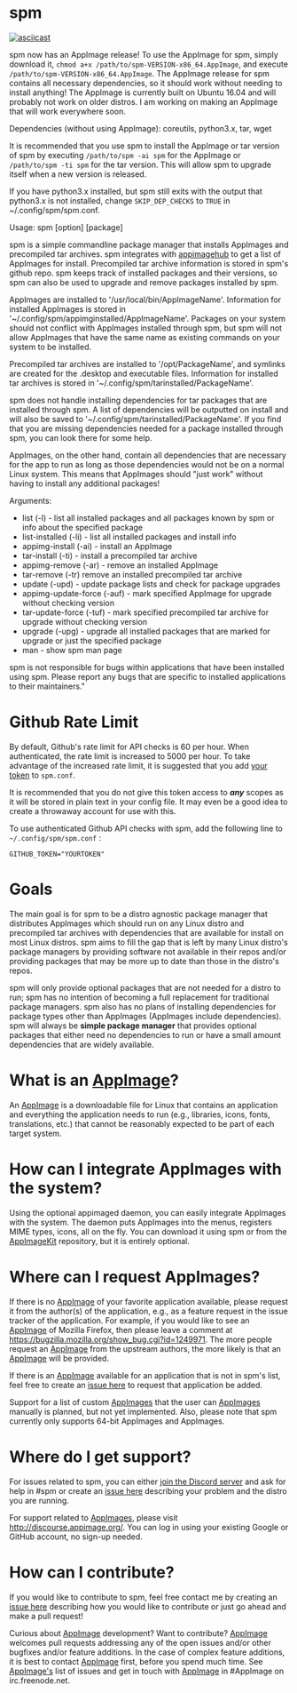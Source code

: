 # spm

[![asciicast](https://asciinema.org/a/bH6EwI0SXEpvcSHQ0BRxOzafm.png)](https://asciinema.org/a/bH6EwI0SXEpvcSHQ0BRxOzafm)


spm now has an AppImage release! To use the AppImage for spm, simply download it, `chmod a+x /path/to/spm-VERSION-x86_64.AppImage`, and execute `/path/to/spm-VERSION-x86_64.AppImage`. The AppImage release for spm contains all necessary dependencies, so it should work without needing to install anything!  The AppImage is currently built on Ubuntu 16.04 and will probably not work on older distros.  I am working on making an AppImage that will work everywhere soon.

Dependencies (without using AppImage): coreutils, python3.x, tar, wget

It is recommended that you use spm to install the AppImage or tar version of spm by executing `/path/to/spm -ai spm` for the AppImage or `/path/to/spm -ti spm` for the tar version.  This will allow spm to upgrade itself when a new version is released.

If you have python3.x installed, but spm still exits with the output that python3.x is not installed, change `SKIP_DEP_CHECKS` to `TRUE` in ~/.config/spm/spm.conf.

Usage: spm [option] [package]

spm is a simple commandline package manager that installs AppImages and precompiled tar archives. spm integrates with [appimagehub](https://github.com/AppImage/appimage.github.io) to get a list of AppImages for install. Precompiled tar archive information is stored in spm's github repo.  spm keeps track of installed packages and their versions, so spm can also be used to upgrade and remove packages installed by spm.

AppImages are installed to '/usr/local/bin/AppImageName'. Information for installed AppImages is stored in
'~/.config/spm/appimginstalled/AppImageName'.  Packages on your system should not conflict with AppImages
installed through spm, but spm will not allow AppImages that have the same name as existing commands on
your system to be installed.

Precompiled tar archives are installed to '/opt/PackageName', and symlinks are created for the .desktop and executable
files. Information for installed tar archives is stored in '~/.config/spm/tarinstalled/PackageName'.

spm does not handle installing dependencies for tar packages that are installed through spm. A list of dependencies
will be outputted on install and will also be saved to '~/.config/spm/tarinstalled/PackageName'. If you find that
you are missing dependencies needed for a package installed through spm, you can look there for some help.

AppImages, on the other hand, contain all dependencies that are necessary for the app to run as long as
those dependencies would not be on a normal Linux system.  This means that AppImages should "just work"
without having to install any additional packages!

Arguments:
- list (-l) - list all installed packages and all packages known by spm or info about the specified package
- list-installed (-li) - list all installed packages and install info
- appimg-install (-ai) - install an AppImage
- tar-install (-ti) - install a precompiled tar archive
- appimg-remove (-ar) - remove an installed AppImage
- tar-remove (-tr) remove an installed precompiled tar archive
- update (-upd) - update package lists and check for package upgrades
- appimg-update-force (-auf) - mark specified AppImage for upgrade without checking version
- tar-update-force (-tuf) - mark specified precompiled tar archive for upgrade without checking version
- upgrade (-upg) - upgrade all installed packages that are marked for upgrade or just the specified package
- man - show spm man page

spm is not responsible for bugs within applications that have been
installed using spm.  Please report any bugs that are specific to
installed applications to their maintainers."

# Github Rate Limit

By default, Github's rate limit for API checks is 60 per hour.  When authenticated, the rate limit is increased to 5000 per hour.  To take advantage of the increased rate limit, it is suggested that you add [your token](https://github.com/settings/tokens) to `spm.conf`.

It is recommended that you do not give this token access to ***any*** scopes as it will be stored in plain text in your config file.  It may even be a good idea to create a throwaway account for use with this.

To use authenticated Github API checks with spm, add the following line to `~/.config/spm/spm.conf` :
```
GITHUB_TOKEN="YOURTOKEN"
```

# Goals

The main goal is for spm to be a distro agnostic package manager that distributes AppImages which should run on any Linux distro and precompiled tar archives with dependencies that are available for install on most Linux distros.  spm aims to fill the gap that is left by many Linux distro's package managers by providing software not available in their repos and/or providing packages that may be more up to date than those in the distro's repos.

spm will only provide optional packages that are not needed for a distro to run; spm has no intention of becoming a full replacement for traditional package managers.  spm also has no plans of installing dependencies for package types other than AppImages (AppImages include dependencies).  spm will always be **simple package manager** that provides optional packages that either need no dependencies to run or have a small amount dependencies that are widely available.

# What is an [AppImage](https://github.com/AppImage)?

An [AppImage](https://github.com/AppImage) is a downloadable file for Linux that contains an application and everything the application needs to run (e.g., libraries, icons, fonts, translations, etc.) that cannot be reasonably expected to be part of each target system.

# How can I integrate AppImages with the system?

Using the optional appimaged daemon, you can easily integrate AppImages with the system. The daemon puts AppImages into the menus, registers MIME types, icons, all on the fly. You can download it using spm or from the [AppImageKit](https://github.com/AppImage/AppImageKit) repository, but it is entirely optional.

# Where can I request AppImages?

If there is no [AppImage](https://github.com/AppImage) of your favorite application available, please request it from the author(s) of the application, e.g., as a feature request in the issue tracker of the application. For example, if you would like to see an [AppImage](https://github.com/AppImage) of Mozilla Firefox, then please leave a comment at https://bugzilla.mozilla.org/show_bug.cgi?id=1249971. The more people request an [AppImage](https://github.com/AppImage) from the upstream authors, the more likely is that an [AppImage](https://github.com/AppImage) will be provided.

If there is an [AppImage](https://github.com/AppImage) available for an application that is not in spm's list, feel free to create an [issue here](https://github.com/simoniz0r/spm/issues/new) to request that application be added.

Support for a list of custom [AppImages](https://github.com/AppImage) that the user can [AppImages](https://github.com/AppImage) manually is planned, but not yet implemented.  Also, please note that spm currently only supports 64-bit AppImages and AppImages.

# Where do I get support?

For issues related to spm, you can either [join the Discord server](https://discord.gg/FFWVWPA) and ask for help in #spm or create an [issue here](https://github.com/simoniz0r/spm/issues/new) describing your problem and the distro you are running.

For support related to [AppImages](https://github.com/AppImage), please visit http://discourse.appimage.org/. You can log in using your existing Google or GitHub account, no sign-up needed.

# How can I contribute?

If you would like to contribute to spm, feel free contact me by creating an [issue here](https://github.com/simoniz0r/spm/issues/new) describing how you would like to contribute or just go ahead and make a pull request!

Curious about [AppImage](https://github.com/AppImage) development? Want to contribute? [AppImage](https://github.com/AppImage) welcomes pull requests addressing any of the open issues and/or other bugfixes and/or feature additions. In the case of complex feature additions, it is best to contact [AppImage](https://github.com/AppImage) first, before you spend much time. See [AppImage's](https://github.com/AppImage) list of issues and get in touch with [AppImage](https://github.com/AppImage) in #AppImage on irc.freenode.net.
